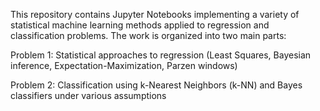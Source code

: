 This repository contains Jupyter Notebooks implementing a variety of statistical machine learning methods applied to regression and classification problems. The work is organized into two main parts:

Problem 1: Statistical approaches to regression (Least Squares, Bayesian inference, Expectation-Maximization, Parzen windows)

Problem 2: Classification using k-Nearest Neighbors (k-NN) and Bayes classifiers under various assumptions
